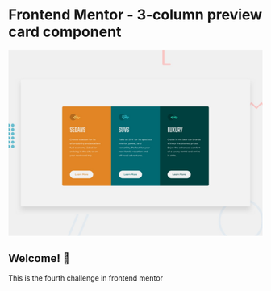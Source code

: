 # Frontend Mentor - 3-column preview card component

![Design preview for the 3-column preview card component coding challenge](./design/desktop-preview.jpg)

## Welcome! 👋

This is the fourth challenge in frontend mentor 